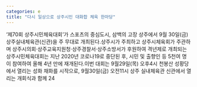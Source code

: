 ```yaml
---
categories: e
title: "다시 일상으로 상주시민 대화합 체육 한마당"
---
```

‘제70회 상주시민체육대회’가 스포츠의 중심도시, 삼백의 고장 상주에서 9월 30일(금) 상주실내체육관(신관)을 주 무대로 개최된다.상주시가 주최하고 상주시체육회가 주관하며 상주시의회·상주교육지원청·상주경찰서·상주소방서가 후원하여 격년제로 개최되는 상주시민체육대회는 지난 2020년 코로나19로 중단된 후, 시민 및 출향인 등 5천여 명이 참여하여 올해 4년 만에 재개된다.이번 대회는 9월29일(목) 오후4시 천봉산 성황당에서 열리는 성화 채화를 시작으로, 9월30일(금) 오전11시 상주 실내체육관 신관에서 열리는 개회식과 함께 24